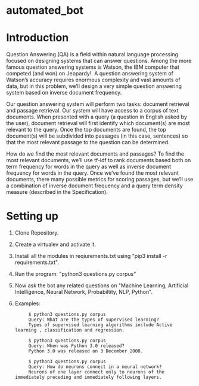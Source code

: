 # automated_bot

# Introduction

Question Answering (QA) is a field within natural language processing focused on designing systems that can answer questions. Among the more famous question answering systems is Watson, the IBM computer that competed (and won) on Jeopardy!. A question answering system of Watson’s accuracy requires enormous complexity and vast amounts of data, but in this problem, we’ll design a very simple question answering system based on inverse document frequency.

Our question answering system will perform two tasks: document retrieval and passage retrieval. Our system will have access to a corpus of text documents. When presented with a query (a question in English asked by the user), document retrieval will first identify which document(s) are most relevant to the query. Once the top documents are found, the top document(s) will be subdivided into passages (in this case, sentences) so that the most relevant passage to the question can be determined.

How do we find the most relevant documents and passages? To find the most relevant documents, we’ll use tf-idf to rank documents based both on term frequency for words in the query as well as inverse document frequency for words in the query. Once we’ve found the most relevant documents, there many possible metrics for scoring passages, but we’ll use a combination of inverse document frequency and a query term density measure (described in the Specification).

# Setting up

1. Clone Repository.
2. Create a virtualev and activate it.
3. Install all the modules in reqiurements.txt using "pip3 install -r requirements.txt".
4. Run the program:
                  "python3 questions.py corpus"
5. Now ask the bot any related questions on "Machine Learning, Artificial Intelligence, Neural Network, Probabiltity, NLP, Python".
6. Examples:

            $ python3 questions.py corpus
            Query: What are the types of supervised learning?
            Types of supervised learning algorithms include Active learning , classification and regression.
            
            $ python3 questions.py corpus
            Query: When was Python 3.0 released?
            Python 3.0 was released on 3 December 2008.
            
            $ python3 questions.py corpus
            Query: How do neurons connect in a neural network?
            Neurons of one layer connect only to neurons of the immediately preceding and immediately following layers.
            
